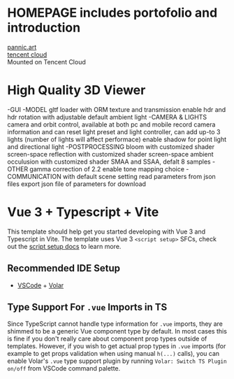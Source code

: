 # HOMEPAGE includes portofolio and introduction
[pannic.art](http://pannic.art)  
[tencent cloud](https://homepage-2glz1j8c64ea8b56-1308663829.ap-shanghai.app.tcloudbase.com)  
Mounted on Tencent Cloud

# High Quality 3D Viewer
-GUI
-MODEL
  gltf loader with ORM texture and transmission
  enable hdr and hdr rotation
  with adjustable default ambient light
-CAMERA & LIGHTS
  camera and orbit control, available at both pc and mobile
  record camera information and can reset
  light preset and light controller, can add up-to 3 lights (number of lights will affect performace)
  enable shadow for point light and directional light
-POSTPROCESSING
  bloom with customized shader
  screen-space reflection with customized shader
  screen-space ambient occulusion with customized shader
  SMAA and SSAA, defalt 8 samples
-OTHER
  gamma correction of 2.2
  enable tone mapping choice
-COMMUNICATION
  with default scene setting
  read parameters from json files
  export json file of parameters for download



# Vue 3 + Typescript + Vite

This template should help get you started developing with Vue 3 and Typescript in Vite. The template uses Vue 3 `<script setup>` SFCs, check out the [script setup docs](https://v3.vuejs.org/api/sfc-script-setup.html#sfc-script-setup) to learn more.

## Recommended IDE Setup

- [VSCode](https://code.visualstudio.com/) + [Volar](https://marketplace.visualstudio.com/items?itemName=johnsoncodehk.volar)

## Type Support For `.vue` Imports in TS

Since TypeScript cannot handle type information for `.vue` imports, they are shimmed to be a generic Vue component type by default. In most cases this is fine if you don't really care about component prop types outside of templates. However, if you wish to get actual prop types in `.vue` imports (for example to get props validation when using manual `h(...)` calls), you can enable Volar's `.vue` type support plugin by running `Volar: Switch TS Plugin on/off` from VSCode command palette.

